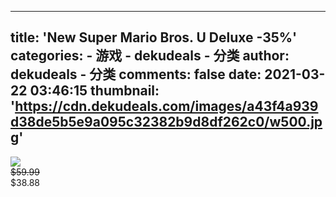 
---
title: 'New Super Mario Bros. U Deluxe
-35%'
categories: 
    - 游戏
    - dekudeals - 分类
author: dekudeals - 分类
comments: false
date: 2021-03-22 03:46:15
thumbnail: 'https://cdn.dekudeals.com/images/a43f4a939d38de5b5e9a095c32382b9d8df262c0/w500.jpg'
---

<div>   
<img src="https://cdn.dekudeals.com/images/a43f4a939d38de5b5e9a095c32382b9d8df262c0/w500.jpg" referrerpolicy="no-referrer"><br><s>$59.99</s><br>$38.88  
</div>
            
